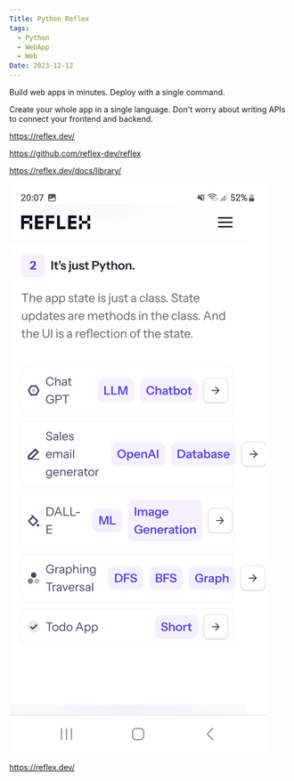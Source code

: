 ```yaml
---
Title: Python Reflex
tags:
  - Python
  - WebApp
  - Web
Date: 2023-12-12
---
```


Build web apps in minutes. Deploy with a single command. 

Create your whole app in a single language. Don't worry about writing APIs to connect your frontend and backend.

https://reflex.dev/

https://github.com/reflex-dev/reflex

https://reflex.dev/docs/library/

![](../_asset/Screenshot_20231212_200710_Brave.jpg)

https://reflex.dev/

